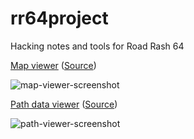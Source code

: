 # rr64project

Hacking notes and tools for Road Rash 64

[Map viewer](https://htmlpreview.github.io/?https://github.com/shygoo/rr64project/blob/master/world-viewer.html) ([Source](https://github.com/shygoo/rr64project/blob/master/map-viewer.html))

![map-viewer-screenshot](https://i.gyazo.com/2e68d6e51babca771b9a644a1e6e70f0.png)

[Path data viewer](https://htmlpreview.github.io/?https://github.com/shygoo/rr64project/blob/master/path-viewer-2d.html) ([Source](https://github.com/shygoo/rr64project/blob/master/path-viewer-2d.html))

![path-viewer-screenshot](https://i.imgur.com/TP0Mj12.png)